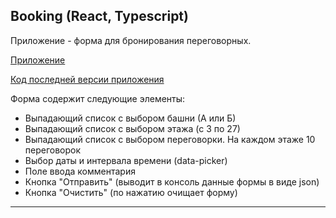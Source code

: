 ## Booking (React, Typescript)

Приложение - форма для бронирования переговорных.

[Приложение](https://pushtotalkme.github.io/Booking/)

[Код последней версии приложения](https://github.com/PushToTalkMe/Booking/tree/release)

Форма содержит следующие элементы:
  - Выпадающий список с выбором башни (А или Б)
  - Выпадающий список с выбором этажа (с 3 по 27)
  - Выпадающий список с выбором переговорки. На каждом этаже 10 переговорок
  - Выбор даты и интервала времени (data-picker)
  - Поле ввода комментария
  - Кнопка "Отправить" (выводит в консоль данные формы в виде json)
  - Кнопка "Очистить" (по нажатию очищает форму)
--------------------------------------
